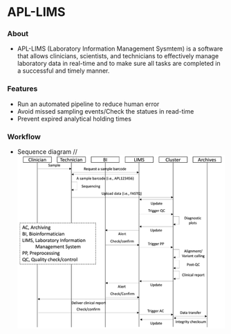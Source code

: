 # APL-LIMS
### About
 * APL-LIMS (Laboratory Information Management Sysmtem) is a software that allows clinicians, scientists, and technicians to effectively manage laboratory data in real-time and to make sure all tasks are completed in a successful and timely manner. 

### Features
 * Run an automated pipeline to reduce human error
 * Avoid missed sampling events/Check the statues in read-time
 * Prevent expired analytical holding times

### Workflow
 * Sequence diagram // ![Sequence diagram](./imgs/LIMS_UML.png)

